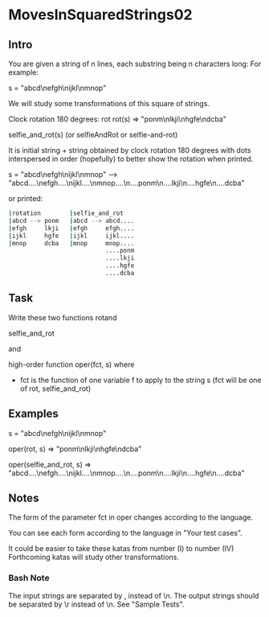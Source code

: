 # MovesInSquaredStrings02

## Intro

You are given a string of n lines, each substring being n characters long: For example:

s = "abcd\nefgh\nijkl\nmnop"

We will study some transformations of this square of strings.

Clock rotation 180 degrees: rot
rot(s) => "ponm\nlkji\nhgfe\ndcba"

selfie_and_rot(s) (or selfieAndRot or selfie-and-rot)

It is initial string + string obtained by clock rotation 180 degrees with dots interspersed in order (hopefully) to better show the rotation when printed.

s = "abcd\nefgh\nijkl\nmnop" -->
"abcd....\nefgh....\nijkl....\nmnop....\n....ponm\n....lkji\n....hgfe\n....dcba"

or printed:

```bash
|rotation        |selfie_and_rot
|abcd --> ponm   |abcd --> abcd....
|efgh     lkji   |efgh     efgh....
|ijkl     hgfe   |ijkl     ijkl....
|mnop     dcba   |mnop     mnop....
                           ....ponm
                           ....lkji
                           ....hgfe
                           ....dcba
```

## Task

Write these two functions rotand 

selfie_and_rot

and

high-order function oper(fct, s) where

- fct is the function of one variable f to apply to the string s (fct will be one of rot, selfie_and_rot)

## Examples

s = "abcd\nefgh\nijkl\nmnop"

oper(rot, s) => "ponm\nlkji\nhgfe\ndcba"

oper(selfie_and_rot, s) => "abcd....\nefgh....\nijkl....\nmnop....\n....ponm\n....lkji\n....hgfe\n....dcba"

## Notes

The form of the parameter fct in oper changes according to the language.

You can see each form according to the language in "Your test cases".

It could be easier to take these katas from number (I) to number (IV)
Forthcoming katas will study other transformations.

### Bash Note

The input strings are separated by , instead of \n. The output strings should be separated by \r instead of \n.
See "Sample Tests".
